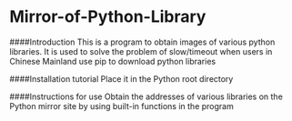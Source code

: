 # Mirror-of-Python-Library

####Introduction
This is a program to obtain images of various python libraries. It is used to solve the problem of slow/timeout when users in Chinese Mainland use pip to download python libraries

####Installation tutorial
Place it in the Python root directory

####Instructions for use
Obtain the addresses of various libraries on the Python mirror site by using built-in functions in the program
